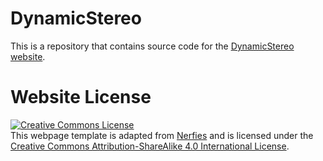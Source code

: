# DynamicStereo

This is a repository that contains source code for the [DynamicStereo website](https://dynamic-stereo.github.io).


# Website License
<a rel="license" href="http://creativecommons.org/licenses/by-sa/4.0/"><img alt="Creative Commons License" style="border-width:0" src="https://i.creativecommons.org/l/by-sa/4.0/88x31.png" /></a><br />This webpage template is adapted from <a href="https://github.com/nerfies/nerfies.github.io">Nerfies</a> and is licensed under the <a rel="license" href="http://creativecommons.org/licenses/by-sa/4.0/">Creative Commons Attribution-ShareAlike 4.0 International License</a>.
